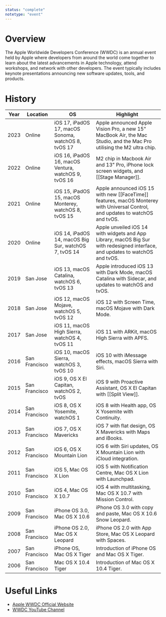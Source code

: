 ```yaml
---
status: "complete"
notetype: "event"
---
```

# Overview
The Apple Worldwide Developers Conference (WWDC) is an annual event held by Apple where developers from around the world come together to learn about the latest advancements in Apple technology, attend workshops, and network with other developers. The event typically includes keynote presentations announcing new software updates, tools, and products.

# History
| Year | Location      | OS                                                    | Highlight                                                                                                                     |
| ---- | ------------- | ----------------------------------------------------- | ----------------------------------------------------------------------------------------------------------------------------- |
| 2023 | Online        | iOS 17, iPadOS 17, macOS Sonoma, watchOS 8, tvOS 17   | Apple announced Apple Vision Pro, a new 15" MacBook Air, the Mac Studio, and the Mac Pro  utilising the M2 ultra chip.        |
| 2022 | Online        | iOS 16, iPadOS 16, macOS Ventura, watchOS 9, tvOS 16  | M2 chip in Macbook Air and 13" Pro, iPhone lock screen widgets, and [[Stage Manager]].                                        |
| 2021 | Online        | iOS 15, iPadOS 15, macOS Monterey, watchOS 8, tvOS 15 | Apple announced iOS 15 with new [[FaceTime]] features, macOS Monterey with Universal Control, and updates to watchOS and tvOS.    |
| 2020 | Online        | iOS 14, iPadOS 14, macOS Big Sur, watchOS 7, tvOS 14  | Apple unveiled iOS 14 with widgets and App Library, macOS Big Sur with redesigned interface, and updates to watchOS and tvOS. |
| 2019 | San Jose      | iOS 13, macOS Catalina, watchOS 6, tvOS 13            | Apple introduced iOS 13 with Dark Mode, macOS Catalina with Sidecar, and updates to watchOS and tvOS.                         |
| 2018 | San Jose      | iOS 12, macOS Mojave, watchOS 5, tvOS 12              | iOS 12 with Screen Time, macOS Mojave with Dark Mode.                                                                         |
| 2017 | San Jose      | iOS 11, macOS High Sierra, watchOS 4, tvOS 11         | iOS 11 with ARKit, macOS High Sierra with APFS.                                                                               |
| 2016 | San Francisco | iOS 10, macOS Sierra, watchOS 3, tvOS 10              | iOS 10 with iMessage effects, macOS Sierra with Siri.                                                                         |
| 2015 | San Francisco | iOS 9, OS X El Capitan, watchOS 2, tvOS               | iOS 9 with Proactive Assistant, OS X El Capitan with [[Split View]].                                                          |
| 2014 | San Francisco | iOS 8, OS X Yosemite, watchOS 1                       | iOS 8 with Health app, OS X Yosemite with Continuity.                                                                         |
| 2013 | San Francisco | iOS 7, OS X Mavericks                                 | iOS 7 with flat design, OS X Mavericks with Maps and iBooks.                                                                  |
| 2012 | San Francisco | iOS 6, OS X Mountain Lion                             | iOS 6 with Siri updates, OS X Mountain Lion with iCloud integration.                                                          |
| 2011 | San Francisco | iOS 5, Mac OS X Lion                                  | iOS 5 with Notification Centre, Mac OS X Lion with Launchpad.                                                                 |
| 2010 | San Francisco | iOS 4, Mac OS X 10.7                                  | iOS 4 with multitasking, Mac OS X 10.7 with Mission Control.                                                                  |
| 2009 | San Francisco | iPhone OS 3.0, Mac OS X 10.6                          | iPhone OS 3.0 with copy and paste, Mac OS X 10.6 Snow Leopard.                                                                |
| 2008 | San Francisco | iPhone OS 2.0, Mac OS X Leopard                       | iPhone OS 2.0 with App Store, Mac OS X Leopard with Spaces.                                                                   |
| 2007 | San Francisco | iPhone OS, Mac OS X Tiger                             | Introduction of iPhone OS and Mac OS X Tiger.                                                                                 |
| 2006 | San Francisco | Mac OS X 10.4 Tiger                                   | Introduction of Mac OS X 10.4 Tiger.                                                                                          |

# Useful Links
- [Apple WWDC Official Website](https://developer.apple.com/wwdc/)
- [WWDC YouTube Channel](https://www.youtube.com/user/Apple)
